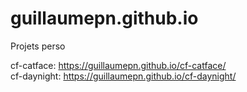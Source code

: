 # guillaumepn.github.io
Projets perso

cf-catface: https://guillaumepn.github.io/cf-catface/  
cf-daynight: https://guillaumepn.github.io/cf-daynight/
